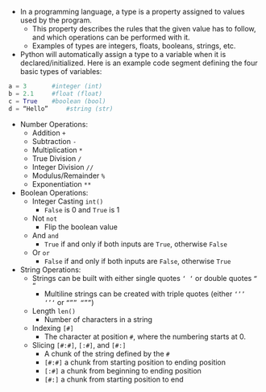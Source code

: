 - In a programming language, a type is a property assigned to values used by the program.
  - This property describes the rules that the given value has to follow, and which operations can be performed with it.
  - Examples of types are integers, floats, booleans, strings, etc.
- Python will automatically assign a type to a variable when it is declared/initialized. Here is an example code segment defining the four basic types of variables:
```python
a = 3 		#integer (int)
b = 2.1 	#float (float)
c = True 	#boolean (bool)
d = “Hello”     #string (str)
```
- Number Operations:
  - Addition `+`
  - Subtraction `-`
  - Multiplication `*`
  - True Division `/`
  - Integer Division `//`
  - Modulus/Remainder `%`
  - Exponentiation `**`
- Boolean Operations:
  - Integer Casting `int()`
    - `False` is 0 and `True` is 1
  - Not `not`
    - Flip the boolean value
  - And `and`
    - `True` if and only if both inputs are `True`, otherwise `False`
  - Or `or`
    - `False` if and only if both inputs are `False`, otherwise `True`
- String Operations:
  - Strings can be built with either single quotes `‘ ‘` or double quotes `“ “`
    - Multiline strings can be created with triple quotes (either `‘’’  ‘’‘` or `“”” “””`)
  - Length `len()`
    - Number of characters in a string
  - Indexing `[#]`
    - The character at position `#`, where the numbering starts at 0.
  - Slicing `[#:#]`, `[:#]`, and `[#:]`
    - A chunk of the string defined by the `#`
    - `[#:#]` a chunk from starting position to ending position
    - `[:#]` a chunk from beginning to ending position
    - `[#:]` a chunk from starting position to end
